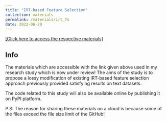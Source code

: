 ```yaml
---
title: "IRT-based Feature Selection"
collection: materials
permalink: /materials/irt_fs
date: 2022-06-20
---
```

[[Click here to access the respective materials]]([https://www.ijiss.org/ijiss/index.php/ijiss/article/view/547/pdf_86](https://www.dropbox.com/sh/h3fnrkxy8xhl16f/AABnwu9V_2-a8xLxqhHX4Mexa?dl=0))

## Info

The materials which are accessible with the link given above used in my research study which is now under review! 
The aims of the study is to propose a lossy modification of existing IRT-based feature selection approach previously provided satisfying results on text datasets.

The code related to this study will also be available online by publishing it on PyPI platform.

P.S: The reason for sharing these materials on a cloud is because some of the files exceed the file size limit of the GitHub!
